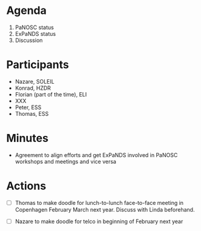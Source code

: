 Agenda
======

1. PaNOSC status
1. ExPaNDS status
1. Discussion

Participants
============
  * Nazare, SOLEIL
  * Konrad, HZDR
  * Florian (part of the time), ELI
  * XXX 
  * Peter, ESS
  * Thomas, ESS

Minutes
=======

* Agreement to align efforts and get ExPaNDS involved in PaNOSC workshops and meetings and vice versa

Actions
=======

- [ ] Thomas to make doodle for lunch-to-lunch face-to-face meeting in Copenhagen February March next year. Discuss with Linda beforehand.
- [ ] Nazare to make doodle for telco in beginning of February next year
  
